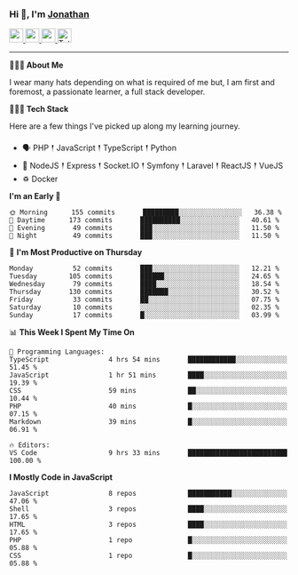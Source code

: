 ### Hi 👋, I'm [Jonathan](https://jonathan-d.ch) 

<p>
  <a href="https://www.twitter.com/redkill2108">
    <img src="https://img.shields.io/badge/twitter-%231DA1F2.svg?&style=for-the-badge&logo=twitter&logoColor=white" height=25>
  </a>
  <a href="https://www.linkedin.com/in/jdebetaz">
    <img src="https://img.shields.io/badge/linkedin-%230077B5.svg?&style=for-the-badge&logo=linkedin&logoColor=white" height=25>
  </a>
  <a href="https://www.instagram.com/jdebetaz/">
    <img src="https://img.shields.io/badge/instagram-%23E4405F.svg?&style=for-the-badge&logo=instagram&logoColor=white" height=25>
  </a>
  <a href="https://wakatime.com/@5c95ead1-71ee-4ecc-9a32-6c2b293dd432">
    <img src="https://wakatime.com/badge/user/5c95ead1-71ee-4ecc-9a32-6c2b293dd432.svg?style=for-the-badge" height=25 alt="Total time coded since Aug 23 2019" />
  </a>
</p>

-------

**🙋🏻‍♂️ About Me** 

<p>I wear many hats depending on what is required of me but, I am first and foremost, a passionate learner, a full stack developer.</p>

**👨🏻‍💻 Tech Stack** 

<p>Here are a few things I've picked up along my learning journey.</p>

- 🗣 PHP 𒑰 JavaScript 𒑰 TypeScript 𒑰 Python
- 🎒 NodeJS 𒑰 Express 𒑰 Socket.IO 𒑰 Symfony 𒑰 Laravel 𒑰 ReactJS 𒑰 VueJS
- ♽ Docker

<!--START_SECTION:waka-->
**I'm an Early 🐤** 

```text
🌞 Morning      155 commits       █████████░░░░░░░░░░░░░░░░   36.38 % 
🌆 Daytime      173 commits       ██████████░░░░░░░░░░░░░░░   40.61 % 
🌃 Evening       49 commits       ███░░░░░░░░░░░░░░░░░░░░░░   11.50 % 
🌙 Night         49 commits       ███░░░░░░░░░░░░░░░░░░░░░░   11.50 % 

```
📅 **I'm Most Productive on Thursday** 

```text
Monday          52 commits       ███░░░░░░░░░░░░░░░░░░░░░░   12.21 % 
Tuesday        105 commits       ██████░░░░░░░░░░░░░░░░░░░   24.65 % 
Wednesday       79 commits       ████░░░░░░░░░░░░░░░░░░░░░   18.54 % 
Thursday       130 commits       ███████░░░░░░░░░░░░░░░░░░   30.52 % 
Friday          33 commits       ██░░░░░░░░░░░░░░░░░░░░░░░   07.75 % 
Saturday        10 commits       ░░░░░░░░░░░░░░░░░░░░░░░░░   02.35 % 
Sunday          17 commits       █░░░░░░░░░░░░░░░░░░░░░░░░   03.99 % 

```


📊 **This Week I Spent My Time On** 

```text
💬 Programming Languages: 
TypeScript               4 hrs 54 mins       ████████████░░░░░░░░░░░░░   51.45 % 
JavaScript               1 hr 51 mins        ████░░░░░░░░░░░░░░░░░░░░░   19.39 % 
CSS                      59 mins             ██░░░░░░░░░░░░░░░░░░░░░░░   10.44 % 
PHP                      40 mins             █░░░░░░░░░░░░░░░░░░░░░░░░   07.15 % 
Markdown                 39 mins             █░░░░░░░░░░░░░░░░░░░░░░░░   06.91 % 

🔥 Editors: 
VS Code                  9 hrs 33 mins       █████████████████████████   100.00 % 

```

**I Mostly Code in JavaScript** 

```text
JavaScript               8 repos             ███████████░░░░░░░░░░░░░░   47.06 % 
Shell                    3 repos             ████░░░░░░░░░░░░░░░░░░░░░   17.65 % 
HTML                     3 repos             ████░░░░░░░░░░░░░░░░░░░░░   17.65 % 
PHP                      1 repo              █░░░░░░░░░░░░░░░░░░░░░░░░   05.88 % 
CSS                      1 repo              █░░░░░░░░░░░░░░░░░░░░░░░░   05.88 % 

```



<!--END_SECTION:waka-->
